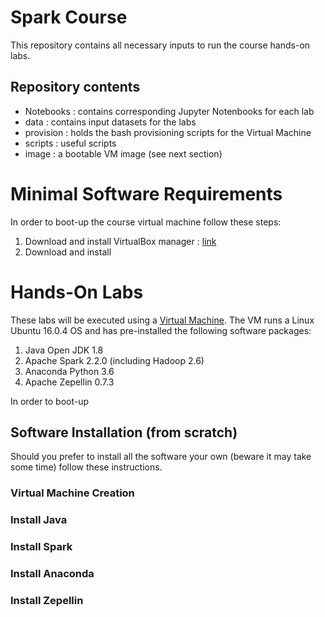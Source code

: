 # Spark Course

This repository contains all necessary inputs to run the course hands-on labs. 

## Repository contents

* Notebooks : contains corresponding Jupyter Notenbooks for each lab
* data : contains input datasets for the labs
* provision : holds the bash provisioning scripts for the Virtual Machine
* scripts : useful scripts
* image : a bootable VM image (see next section)

# Minimal Software Requirements

In order to boot-up the course virtual machine follow these steps:

1. Download and install VirtualBox manager : [link](https://www.virtualbox.org/)
2. Download and install 

# Hands-On Labs

These labs will be executed using a [Virtual Machine](https://en.wikipedia.org/wiki/Virtual_machine). The VM runs a Linux Ubuntu 16.0.4 OS and has pre-installed the following software packages:

1. Java Open JDK 1.8
2. Apache Spark 2.2.0 (including Hadoop 2.6)
3. Anaconda Python 3.6
4. Apache Zepellin 0.7.3

In order to boot-up 


## Software Installation (from scratch)

Should you prefer to install all the software your own (beware it may take some time) follow these instructions.

### Virtual Machine Creation

### Install Java 

### Install Spark

### Install Anaconda

### Install Zepellin
